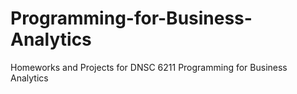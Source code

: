 # Programming-for-Business-Analytics
Homeworks and Projects for DNSC 6211 Programming for Business Analytics
